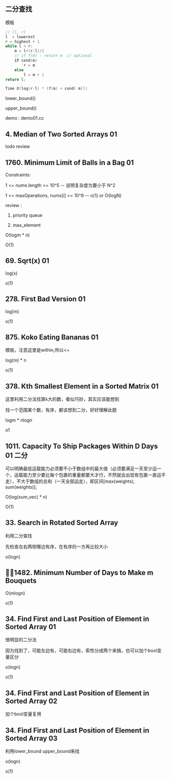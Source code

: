 ## 二分查找

模板

```cpp
// [l, r)
l  = lowerest 
r = highest + 1
while l < r:
    m = l+(r-l)/2
    // if f(m) : return m  // optional
    if cond(m)
        r = m
    else 
        l = m + 1
return l;

Time O(log(r-l) * (f(m) + cond( m)))

```

lower_bound()

upper_bound()

demo : demo01.cc

## 4. Median of Two Sorted Arrays 01 

todo review

## 1760. Minimum Limit of Balls in a Bag 01 

Constraints:

1 <= nums.length <= 10^5   -- 说明复杂度为要小于 N^2

1 <= maxOperations, nums[i] <= 10^9  -- o(1) or O(logN)

review : 

1. priority queue

2. max_element

O(logm * n)

O(1)

## 69. Sqrt(x) 01

log(x)

o(1)

## 278. First Bad Version 01

log(m)

o(1)

## 875. Koko Eating Bananas 01 

模板，注意这里是within,所以<=

log(m) * n

o(1)

## 378. Kth Smallest Element in a Sorted Matrix 01 

这里利用二分法找第k大的数，看似巧妙，其实应该能想到

找一个范围某个数，有序，都该想到二分，好好理解此题

logm * nlogn

o1

## 1011. Capacity To Ship Packages Within D Days 01 二分

可以明确最低运载能力必须要不小于数组中的最大值（必须要满足一天至少运一个，运载能力至少要比每个包裹的重量都要大才行，不然就会出现有包裹一直运不走），不大于数组的总和（一天全部运走），即区间[max(weights), sum(weights)];

O(log(sum_vec) * n)

O(1)

## 33. Search in Rotated Sorted Array

利用二分查找

先检查左右两侧哪边有序，在有序的一方再比较大小

o(logn)

## 1482. Minimum Number of Days to Make m Bouquets

O(mlogn)

o(1)

## 34. Find First and Last Position of Element in Sorted Array 01

很明显的二分法

因为找到了，可能左边有，可能右边有，索性分成两个来搞，也可以加个bool变量区分

o(logn)

o(1)

## 34. Find First and Last Position of Element in Sorted Array 02

加个bool变量复用

## 34. Find First and Last Position of Element in Sorted Array 03

利用lower_bound upper_bound来找

o(logn)

o(1)